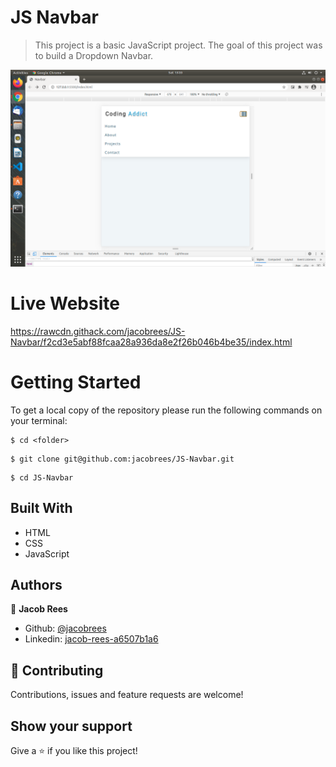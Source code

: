 # JS Navbar

>This project is a basic JavaScript project. The goal of this project was to build a Dropdown Navbar. 

![](screenshot/screenshot.png)

# Live Website

https://rawcdn.githack.com/jacobrees/JS-Navbar/f2cd3e5abf88fcaa28a936da8e2f26b046b4be35/index.html

# Getting Started

To get a local copy of the repository please run the following commands on your terminal:

```
$ cd <folder>
```

```
$ git clone git@github.com:jacobrees/JS-Navbar.git
```


```
$ cd JS-Navbar
```

## Built With

- HTML
- CSS
- JavaScript

## Authors

👤 **Jacob Rees**

- Github: [@jacobrees](https://github.com/jacobrees)
- Linkedin: [jacob-rees-a6507b1a6](https://www.linkedin.com/in/jacob-rees-a6507b1a6/)


## 🤝 Contributing

Contributions, issues and feature requests are welcome!

## Show your support

Give a ⭐️ if you like this project!

